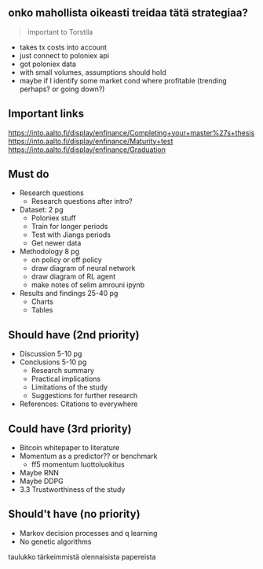 ## onko mahollista oikeasti treidaa tätä strategiaa?
> important to Torstila

* takes tx costs into account
* just connect to poloniex api
* got poloniex data
* with small volumes, assumptions should hold
* maybe if I identify some market cond where profitable (trending perhaps? or going down?)


## Important links
https://into.aalto.fi/display/enfinance/Completing+your+master%27s+thesis
https://into.aalto.fi/display/enfinance/Maturity+test
https://into.aalto.fi/display/enfinance/Graduation

## Must do
* Research questions
    * Research questions after intro?
* Dataset: 2 pg
    * Poloniex stuff
    * Train for longer periods
    * Test with Jiangs periods
    * Get newer data
* Methodology 8 pg
    * on policy or off policy
    * draw diagram of neural network
    * draw diagram of RL agent
    * make notes of selim amrouni ipynb
* Results and findings 25-40 pg
    * Charts
    * Tables

## Should have (2nd priority)
* Discussion 5-10 pg
* Conclusions 5-10 pg
    * Research summary 
    * Practical implications 
    * Limitations of the study 
    * Suggestions for further research 
* References: Citations to everywhere

## Could have (3rd priority)
* Bitcoin whitepaper to literature
* Momentum as a predictor?? or benchmark
    * ff5 momentum luottoluokitus
* Maybe RNN
* Maybe DDPG
* 3.3 Trustworthiness of the study


## Should't have (no priority)
* Markov decision processes and q learning
* No genetic algorithms




taulukko tärkeimmistä olennaisista papereista
